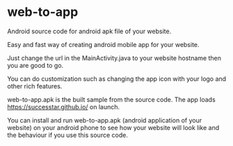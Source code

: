 # web-to-app

Android source code for android apk file of your website.

Easy and fast way of creating android mobile app for your website.

Just change the url in the  MainActivity.java to your website hostname  then you  are  good to go. 

You can do customization such  as changing the app icon with your logo and other rich features.

web-to-app.apk is the built sample from the source code. The app loads https://successtar.github.io/ on launch.

You can install and run web-to-app.apk (android application of your website) on your android phone to see how your website will look like and the behaviour if you use this source code.
